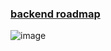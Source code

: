 ### [backend roadmap](https://drive.google.com/file/d/1TJOYRf4tuRDxRBQGOs00mArmcmzK6UjV/view)

![image](https://user-images.githubusercontent.com/122768076/225546281-e07e92ee-0b50-4832-b961-908763b1b906.png)







